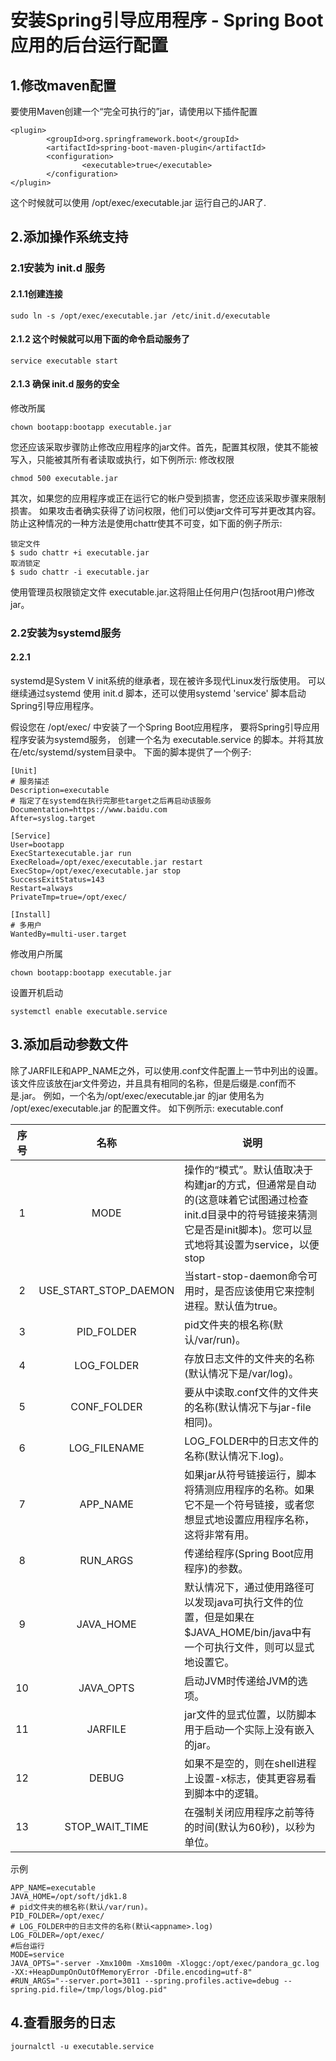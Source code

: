 # 安装Spring引导应用程序 - Spring Boot应用的后台运行配置

## 1.修改maven配置

要使用Maven创建一个“完全可执行的”jar，请使用以下插件配置
```
<plugin>
        <groupId>org.springframework.boot</groupId>
        <artifactId>spring-boot-maven-plugin</artifactId>
        <configuration>
                <executable>true</executable>
        </configuration>
</plugin>
```
这个时候就可以使用 /opt/exec/executable.jar 运行自己的JAR了.

## 2.添加操作系统支持
### 2.1安装为 init.d 服务
#### 2.1.1创建连接
```
sudo ln -s /opt/exec/executable.jar /etc/init.d/executable
```

#### 2.1.2 这个时候就可以用下面的命令启动服务了
```
service executable start 
```
#### 2.1.3 确保 init.d 服务的安全
修改所属
```
chown bootapp:bootapp executable.jar
```
您还应该采取步骤防止修改应用程序的jar文件。首先，配置其权限，使其不能被写入，只能被其所有者读取或执行，如下例所示:
修改权限
```
chmod 500 executable.jar 
```
其次，如果您的应用程序或正在运行它的帐户受到损害，您还应该采取步骤来限制损害。
如果攻击者确实获得了访问权限，他们可以使jar文件可写并更改其内容。
防止这种情况的一种方法是使用chattr使其不可变，如下面的例子所示:
```
锁定文件
$ sudo chattr +i executable.jar
取消锁定
$ sudo chattr -i executable.jar
```
使用管理员权限锁定文件 executable.jar.这将阻止任何用户(包括root用户)修改jar。


### 2.2安装为systemd服务

#### 2.2.1 
systemd是System V init系统的继承者，现在被许多现代Linux发行版使用。
可以继续通过systemd 使用 init.d 脚本，还可以使用systemd 'service' 脚本启动Spring引导应用程序。

假设您在 /opt/exec/ 中安装了一个Spring Boot应用程序，
要将Spring引导应用程序安装为systemd服务，
创建一个名为 executable.service 的脚本。并将其放在/etc/systemd/system目录中。
下面的脚本提供了一个例子:

```
[Unit]
# 服务描述
Description=executable
# 指定了在systemd在执行完那些target之后再启动该服务
Documentation=https://www.baidu.com
After=syslog.target

[Service]
User=bootapp
ExecStartexecutable.jar run
ExecReload=/opt/exec/executable.jar restart
ExecStop=/opt/exec/executable.jar stop
SuccessExitStatus=143
Restart=always
PrivateTmp=true=/opt/exec/

[Install]
# 多用户
WantedBy=multi-user.target
```

修改用户所属
```
chown bootapp:bootapp executable.jar
```

设置开机启动
```
systemctl enable executable.service
```

## 3.添加启动参数文件

除了JARFILE和APP_NAME之外，可以使用.conf文件配置上一节中列出的设置。
该文件应该放在jar文件旁边，并且具有相同的名称，但是后缀是.conf而不是.jar。
例如，一个名为/opt/exec/executable.jar 的jar 使用名为 /opt/exec/executable.jar 的配置文件。
如下例所示:
executable.conf 

序号|名称|说明
:---:|:---:|---
1|MODE|操作的“模式”。默认值取决于构建jar的方式，但通常是自动的(这意味着它试图通过检查init.d目录中的符号链接来猜测它是否是init脚本)。您可以显式地将其设置为service，以便stop|start|status|restart命令可以工作，或者如果您想在前台运行脚本，可以运行该命令。
2|USE_START_STOP_DAEMON|当start-stop-daemon命令可用时，是否应该使用它来控制进程。默认值为true。
3|PID_FOLDER|pid文件夹的根名称(默认/var/run)。
4|LOG_FOLDER|存放日志文件的文件夹的名称(默认情况下是/var/log)。
5|CONF_FOLDER|要从中读取.conf文件的文件夹的名称(默认情况下与jar-file相同)。
6|LOG_FILENAME|LOG_FOLDER中的日志文件的名称(默认情况下<appname>.log)。
7|APP_NAME|如果jar从符号链接运行，脚本将猜测应用程序的名称。如果它不是一个符号链接，或者您想显式地设置应用程序名称，这将非常有用。
8|RUN_ARGS|传递给程序(Spring Boot应用程序)的参数。
9|JAVA_HOME|默认情况下，通过使用路径可以发现java可执行文件的位置，但是如果在$JAVA_HOME/bin/java中有一个可执行文件，则可以显式地设置它。
10|JAVA_OPTS|启动JVM时传递给JVM的选项。
11|JARFILE|jar文件的显式位置，以防脚本用于启动一个实际上没有嵌入的jar。
12|DEBUG|如果不是空的，则在shell进程上设置-x标志，使其更容易看到脚本中的逻辑。
13|STOP_WAIT_TIME|在强制关闭应用程序之前等待的时间(默认为60秒)，以秒为单位。

示例
```
APP_NAME=executable
JAVA_HOME=/opt/soft/jdk1.8
# pid文件夹的根名称(默认/var/run)。
PID_FOLDER=/opt/exec/
# LOG_FOLDER中的日志文件的名称(默认<appname>.log)
LOG_FOLDER=/opt/exec/
#后台运行
MODE=service
JAVA_OPTS="-server -Xmx100m -Xms100m -Xloggc:/opt/exec/pandora_gc.log -XX:+HeapDumpOnOutOfMemoryError -Dfile.encoding=utf-8"
#RUN_ARGS="--server.port=3011 --spring.profiles.active=debug --spring.pid.file=/tmp/logs/blog.pid"
```

## 4.查看服务的日志
```
journalctl -u executable.service
```


